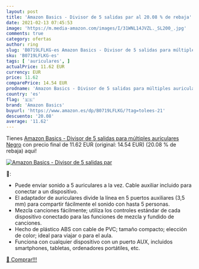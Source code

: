 ```yaml
---
layout: post
title: 'Amazon Basics - Divisor de 5 salidas par al 20.08 % de rebaja'
date: 2021-02-13 07:45:53
image: 'https://m.media-amazon.com/images/I/31WNL14JVZL._SL200_.jpg'
comments: true
category: ofertas
author: ring
slug: 'B0719LFLKG-es Amazon Basics - Divisor de 5 salidas para múltiples...'
sku: 'B0719LFLKG-es'
tags: [ 'auriculares', ]
actualPrice: 11.62 EUR
currency: EUR
price: 11.62
comparePrice: 14.54 EUR
prodname: 'Amazon Basics - Divisor de 5 salidas para múltiples auriculares  Negro'
country: 'es'
flag: '🇪🇸'
brand: 'Amazon Basics'
buyurl: 'https://www.amazon.es/dp/B0719LFLKG/?tag=tolees-21'
descuento: '20.08'
average: '11.62'
---
```


Tienes [Amazon Basics - Divisor de 5 salidas para múltiples auriculares  Negro](https://www.amazon.es/dp/B0719LFLKG/?tag=tolees-21) con precio final de  11.62 EUR (original: 14.54 EUR) (20.08 %  de rebaja) aqui!

[![Amazon Basics - Divisor de 5 salidas par](https://m.media-amazon.com/images/I/31WNL14JVZL._SL200_.jpg)](https://www.amazon.es/dp/B0719LFLKG/?tag=tolees-21)

🔎:

- Puede enviar sonido a 5 auriculares a la vez. Cable auxiliar incluido para conectar a un dispositivo.
- El adaptador de auriculares divide la línea en 5 puertos auxiliares (3,5 mm) para compartir fácilmente el sonido con hasta 5 personas.
- Mezcla canciones fácilmente; utiliza los controles estándar de cada dispositivo conectado para las funciones de mezcla y fundido de canciones.
- Hecho de plástico ABS con cable de PVC; tamaño compacto; elección de color; ideal para viajar o para el aula.
- Funciona con cualquier dispositivo con un puerto AUX, incluidos smartphones, tabletas, ordenadores portátiles, etc.

[🛒 Comprar!!!](https://www.amazon.es/dp/B0719LFLKG/?tag=tolees-21)
